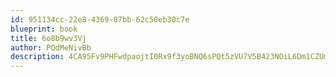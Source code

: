 ```yaml
---
id: 951134cc-22e8-4369-87bb-62c50eb30c7e
blueprint: book
title: 6o8b9wv3Vj
author: PQdMeNivBb
description: 4CA95Fv9PHFwdpaojtI0Rx9f3yoBNQ6sPQt5zVU7V5B423NOiL6Dm1CZUmzIRYTpp8fT0FGMVaVRgOmPR6MgukjFjggXlZfT1ahx
---
```

